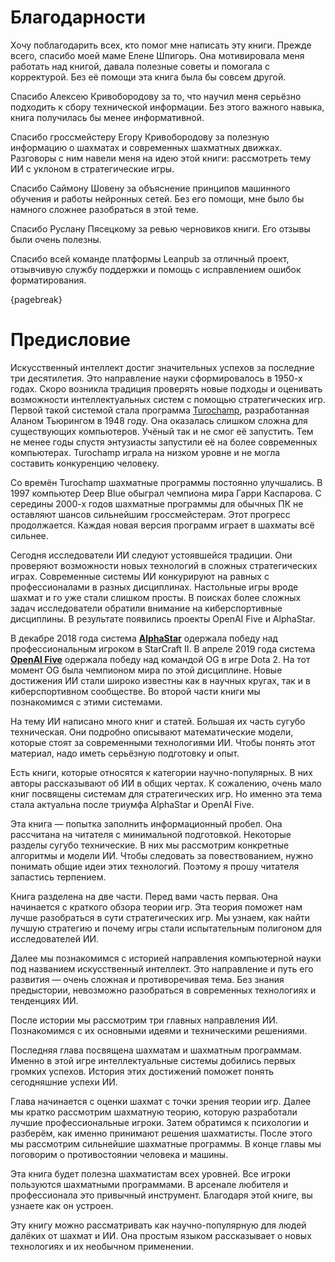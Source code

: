 # Благодарности

Хочу поблагодарить всех, кто помог мне написать эту книги. Прежде всего, спасибо моей маме Елене Шпигорь. Она мотивировала меня работать над книгой, давала полезные советы и помогала с корректурой. Без её помощи эта книга была бы совсем другой.

Спасибо Алексею Кривобородову за то, что научил меня серьёзно подходить к сбору технической информации. Без этого важного навыка, книга получилась бы менее информативной.

Спасибо гроссмейстеру Егору Кривобородову за полезную информацию о шахматах и современных шахматных движках. Разговоры с ним навели меня на идею этой книги: рассмотреть тему ИИ с уклоном в стратегические игры.

Спасибо Саймону Шовену за объяснение принципов машинного обучения и работы нейронных сетей. Без его помощи, мне было бы намного сложнее разобраться в этой теме.

Спасибо Руслану Пясецкому за ревью черновиков книги. Его отзывы были очень полезны.

Спасибо всей команде платформы Leanpub за отличный проект, отзывчивую службу поддержки и помощь с исправлением ошибок форматирования.

{pagebreak}

# Предисловие

Искусственный интеллект достиг значительных успехов за последние три десятилетия. Это направление науки сформировалось в 1950-х годах. Скоро возникла традиция проверять новые подходы и оценивать возможности интеллектуальных систем с помощью стратегических игр. Первой такой системой стала программа [Turochamp](https://en.wikipedia.org/wiki/Turochamp), разработанная Аланом Тьюрингом в 1948 году. Она оказалась слишком сложна для существующих компьютеров. Учёный так и не смог её запустить. Тем не менее годы спустя энтузиасты запустили её на более современных компьютерах. Turochamp играла на низком уровне и не могла составить конкуренцию человеку.

Со времён Turochamp шахматные программы постоянно улучшались. В 1997 компьютер Deep Blue обыграл чемпиона мира Гарри Каспарова. С середины 2000-х годов шахматные программы для обычных ПК не оставляют шансов сильнейшим гроссмейстерам. Этот прогресс продолжается. Каждая новая версия программ играет в шахматы всё сильнее.

Сегодня исследователи ИИ следуют устоявшейся традиции. Они проверяют возможности новых технологий в сложных стратегических играх. Современные системы ИИ конкурируют на равных с профессионалами в разных дисциплинах. Настольные игры вроде шахмат и го уже стали слишком просты. В поисках более сложных задач исследователи обратили внимание на киберспортивные дисциплины. В результате появились проекты OpenAI Five и AlphaStar.

В декабре 2018 года система [**AlphaStar**](https://en.wikipedia.org/wiki/AlphaStar_(software)) одержала победу над профессиональным игроком в StarCraft II. В апреле 2019 года система [**OpenAI Five**](https://en.wikipedia.org/wiki/OpenAI_Five) одержала победу над командой OG в игре Dota 2. На тот момент OG была чемпионом мира по этой дисциплине. Новые достижения ИИ стали широко известны как в научных кругах, так и в киберспортивном сообществе. Во второй части книги мы познакомимся с этими системами.

На тему ИИ написано много книг и статей. Большая их часть сугубо техническая. Они подробно описывают математические модели, которые стоят за современными технологиями ИИ. Чтобы понять этот материал, надо иметь серьёзную подготовку и опыт.

Есть книги, которые относятся к категории научно-популярных. В них авторы рассказывают об ИИ в общих чертах. К сожалению, очень мало книг посвящены системам для стратегических игр. Но именно эта тема стала актуальна после триумфа AlphaStar и OpenAI Five.

Эта книга — попытка заполнить информационный пробел. Она рассчитана на читателя с минимальной подготовкой. Некоторые разделы сугубо технические. В них мы рассмотрим конкретные алгоритмы и модели ИИ. Чтобы следовать за повествованием, нужно понимать общие идеи этих технологий. Поэтому я прошу читателя запастись терпением.

Книга разделена на две части. Перед вами часть первая. Она начинается с краткого обзора теории игр. Эта теория поможет нам лучше разобраться в сути стратегических игр. Мы узнаем, как найти лучшую стратегию и почему игры стали испытательным полигоном для исследователей ИИ.

Далее мы познакомимся с историей направления компьютерной науки под названием искусственный интеллект. Это направление и путь его развития — очень сложная и противоречивая тема. Без знания предыстории, невозможно разобраться в современных технологиях и тенденциях ИИ.

После истории мы рассмотрим три главных направления ИИ. Познакомимся с их основными идеями и техническими решениями.

Последняя глава посвящена шахматам и шахматным программам. Именно в этой игре интеллектуальные системы добились первых громких успехов. История этих достижений поможет понять сегодняшние успехи ИИ.

Глава начинается с оценки шахмат с точки зрения теории игр. Далее мы кратко рассмотрим шахматную теорию, которую разработали лучшие профессиональные игроки. Затем обратимся к психологии и разберём, как именно принимают решения шахматисты. После этого мы рассмотрим сильнейшие шахматные программы. В конце главы мы поговорим о противостоянии человека и машины.

Эта книга будет полезна шахматистам всех уровней. Все игроки пользуются шахматными программами. В арсенале любителя и профессионала это привычный инструмент. Благодаря этой книге, вы узнаете как он устроен.

Эту книгу можно рассматривать как научно-популярную для людей далёких от шахмат и ИИ. Она простым языком рассказывает о новых технологиях и их необычном применении.
